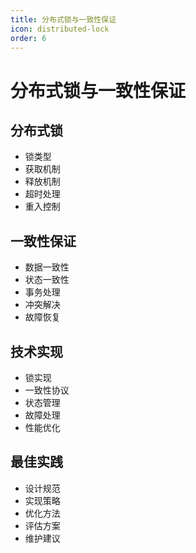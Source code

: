 ```yaml
---
title: 分布式锁与一致性保证
icon: distributed-lock
order: 6
---
```


# 分布式锁与一致性保证

## 分布式锁
- 锁类型
- 获取机制
- 释放机制
- 超时处理
- 重入控制

## 一致性保证
- 数据一致性
- 状态一致性
- 事务处理
- 冲突解决
- 故障恢复

## 技术实现
- 锁实现
- 一致性协议
- 状态管理
- 故障处理
- 性能优化

## 最佳实践
- 设计规范
- 实现策略
- 优化方法
- 评估方案
- 维护建议
